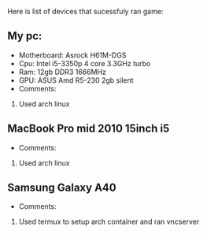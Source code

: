 Here is list of devices that sucessfuly ran game:

## My pc:
- Motherboard: Asrock H61M-DGS
- Cpu: Intel i5-3350p 4 core 3.3GHz turbo
- Ram: 12gb DDR3 1666MHz
- GPU: ASUS Amd R5-230 2gb silent
- Comments:
1. Used arch linux

## MacBook Pro mid 2010 15inch i5
- Comments:
1. Used arch linux

## Samsung Galaxy A40
- Comments:
1. Used termux to setup arch container and ran vncserver
